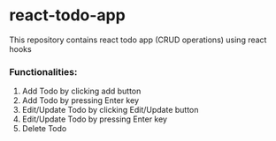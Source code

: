 # react-todo-app
This repository contains react todo app (CRUD operations) using react hooks

<h3>Functionalities:</h3>
<ol>
  <li> Add Todo by clicking add button</li>
  <li> Add Todo by pressing Enter key</li>
  <li> Edit/Update Todo by clicking Edit/Update button</li>
  <li> Edit/Update Todo by pressing Enter key</li>
  <li> Delete Todo</li>
</ol>
